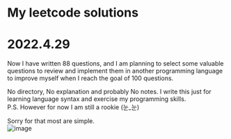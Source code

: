 # My leetcode solutions
# 2022.4.29
Now I have written 88 questions, and I am planning to select some valuable questions to review and implement them in another programming language to improve myself when I reach the goal of 100 questions.  

No directory, No explanation and probably No notes. I write this just for learning language syntax and exercise my programming skills.  
P.S. However for now I am still a rookie (눈_눈)  

Sorry for that most are simple.  
![image](https://user-images.githubusercontent.com/77609544/165932051-293bb978-f376-4994-b19a-ba0a39450607.png)  
